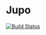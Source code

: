 # Jupo

[![Build Status](https://github.com/ushham/Jupo.jl/actions/workflows/CI.yml/badge.svg?branch=main)](https://github.com/ushham/Jupo.jl/actions/workflows/CI.yml?query=branch%3Amain)
